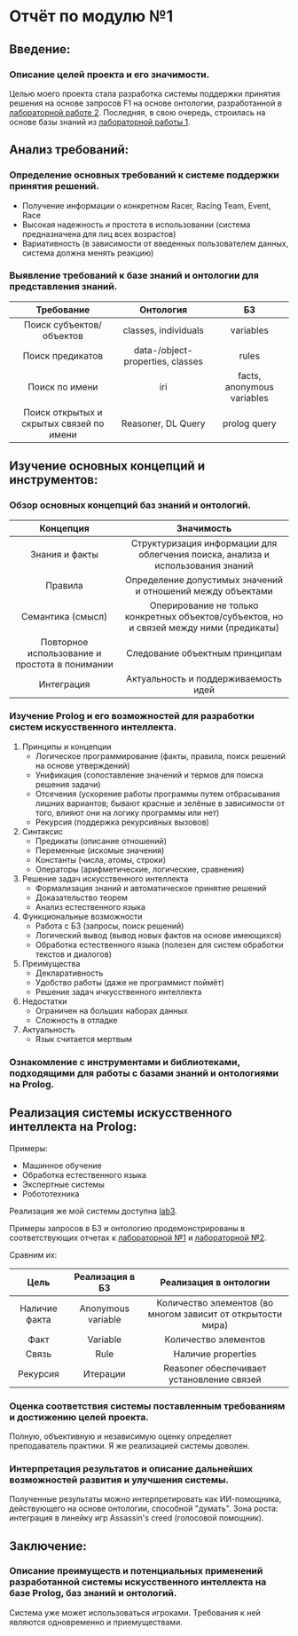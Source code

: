 # Отчёт по модулю №1

## Введение:

### Описание целей проекта и его значимости.

Целью моего проекта стала разработка системы поддержки принятия решения на основе запросов F1 на основе онтологии, разработанной в [лабораторной работе 2](https://github.com/NorthCapDiamond/Artificial-intelligence-Systems/lab2). Последняя, в свою очередь, строилась на основе базы знаний из [лабораторной работы 1](https://github.com/NorthCapDiamond/Artificial-intelligence-Systems/lab1).

## Анализ требований:

### Определение основных требований к системе поддержки принятия решений.

- Получение информации о конкретном Racer, Racing Team, Event, Race
- Высокая надежность и простота в использовании (система предназначена для лиц всех возрастов)
- Вариативность (в зависимости от введенных пользователем данных, система должна менять реакцию)

### Выявление требований к базе знаний и онтологии для представления знаний.

|                   Требование                   |             Онтология             |             БЗ             |
|:----------------------------------------------:|:---------------------------------:|:--------------------------:|
|            Поиск субъектов/объектов            |       classes, individuals        |         variables          |
|                Поиск предикатов                | data-/object- properties, classes |           rules            |
|                 Поиск по имени                 |                iri                | facts, anonymous variables |
|    Поиск открытых и скрытых связей по имени    |        Reasoner, DL Query         |        prolog query        |

## Изучение основных концепций и инструментов:

### Обзор основных концепций баз знаний и онтологий.

|                   Концепция                    |                                        Значимость                                        |
|:----------------------------------------------:|:----------------------------------------------------------------------------------------:|
|                 Знания и факты                 |     Структуризация информации для облегчения поиска, анализа и использования знаний      |
|                    Правила                     |               Определение допустимых значений и отношений между объектами                |
|               Семантика (смысл)                | Оперирование не только конкретных объектов/субъектов, но и связей между ними (предикаты) |
| Повторное использование и простота в понимании |                              Следование объектным принципам                              |
|                   Интеграция                   |                           Актуальность и поддерживаемость идей                           |

### Изучение Prolog и его возможностей для разработки систем искусственного интеллекта.

1) Принципы и концепции
   - Логическое программирование (факты, правила, поиск решений на основе утверждений)
   - Унификация (сопоставление значений и термов для поиска решения задачи)
   - Отсечения (ускорение работы программы путем отбрасывания лишних вариантов; бывают красные и зелёные в зависимости от того, влияют они на логику программы или нет)
   - Рекурсия (поддержка рекурсивных вызовов)
2) Синтаксис
   - Предикаты (описание отношений)
   - Переменные (искомые значения)
   - Константы (числа, атомы, строки)
   - Операторы (арифметические, логические, сравнения)
3) Решение задач искусственного интеллекта
   - Формализация знаний и автоматическое принятие решений
   - Доказательство теорем
   - Анализ естественного языка
4) Функциональные возможности
   - Работа с БЗ (запросы, поиск решений)
   - Логический вывод (вывод новых фактов на основе имеющихся)
   - Обработка естественного языка (полезен для систем обработки текстов и диалогов)
5) Преимущества
   - Декларативность
   - Удобство работы (даже не программист поймёт)
   - Решение задач ичкусственного интеллекта
6) Недостатки
   - Ограничен на больших наборах данных
   - Сложность в отладке
7) Актуальность
   - Язык считается мертвым

### Ознакомление с инструментами и библиотеками, подходящими для работы с базами знаний и онтологиями на Prolog.

## Реализация системы искусственного интеллекта на Prolog:

Примеры:
- Машинное обучение
- Обработка естественного языка
- Экспертные системы
- Робототехника

Реализация же мой системы доступна [lab3](https://github.com/NorthCapDiamond/Artificial-intelligence-Systems).


Примеры запросов в БЗ и онтологию продемонстрированы в соответствующих отчетах к [лабораторной №1](https://github.com/NorthCapDiamond/Artificial-intelligence-Systems/lab1) и [лабораторной №2](https://github.com/NorthCapDiamond/Artificial-intelligence-Systems/lab2).

Сравним их:

|     Цель      |  Реализация в БЗ   |                   Реализация в онтологии                    |
|:-------------:|:------------------:|:-----------------------------------------------------------:|
| Наличие факта | Anonymous variable | Количество элементов (во многом зависит от открытости мира) |
|     Факт      |      Variable      |                    Количество элементов                     |
|     Связь     |        Rule        |                     Наличие properties                      |
|   Рекурсия    |      Итерации      |          Reasoner обеспечивает установление связей          |

### Оценка соответствия системы поставленным требованиям и достижению целей проекта.

Полную, объективную и независимую оценку определяет преподаватель практики. Я же реализацией системы доволен.

### Интерпретация результатов и описание дальнейших возможностей развития и улучшения системы.

Полученные результаты можно интерпретировать как ИИ-помощника, действующего на основе онтологии, способной "думать". Зона роста: интеграция в линейку игр Assassin's creed (голосовой помощник).

## Заключение:

### Описание преимуществ и потенциальных применений разработанной системы искусственного интеллекта на базе Prolog, баз знаний и онтологий.

Система уже может использоваться игроками. Требования к ней являются одновременно и приемуществами.


